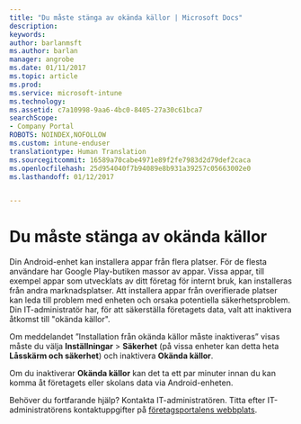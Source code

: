 ```yaml
---
title: "Du måste stänga av okända källor | Microsoft Docs"
description: 
keywords: 
author: barlanmsft
ms.author: barlan
manager: angrobe
ms.date: 01/11/2017
ms.topic: article
ms.prod: 
ms.service: microsoft-intune
ms.technology: 
ms.assetid: c7a10998-9aa6-4bc0-8405-27a30c61bca7
searchScope:
- Company Portal
ROBOTS: NOINDEX,NOFOLLOW
ms.custom: intune-enduser
translationtype: Human Translation
ms.sourcegitcommit: 16589a70cabe4971e89f2fe7983d2d79def2caca
ms.openlocfilehash: 25d954040f7b94089e8b931a39257c05663002e0
ms.lasthandoff: 01/12/2017


---
```


# <a name="you-need-to-turn-off-unknown-sources"></a>Du måste stänga av okända källor

Din Android-enhet kan installera appar från flera platser. För de flesta användare har Google Play-butiken massor av appar. Vissa appar, till exempel appar som utvecklats av ditt företag för internt bruk, kan installeras från andra marknadsplatser. Att installera appar från overifierade platser kan leda till problem med enheten och orsaka potentiella säkerhetsproblem. Din IT-administratör har, för att säkerställa företagets data, valt att inaktivera åtkomst till "okända källor".

Om meddelandet ”Installation från okända källor måste inaktiveras” visas måste du välja **Inställningar** > **Säkerhet** (på vissa enheter kan detta heta **Låsskärm och säkerhet**) och inaktivera **Okända källor**.

Om du inaktiverar **Okända källor** kan det ta ett par minuter innan du kan komma åt företagets eller skolans data via Android-enheten.

Behöver du fortfarande hjälp? Kontakta IT-administratören. Titta efter IT-administratörens kontaktuppgifter på [företagsportalens webbplats](http://portal.manage.microsoft.com).

